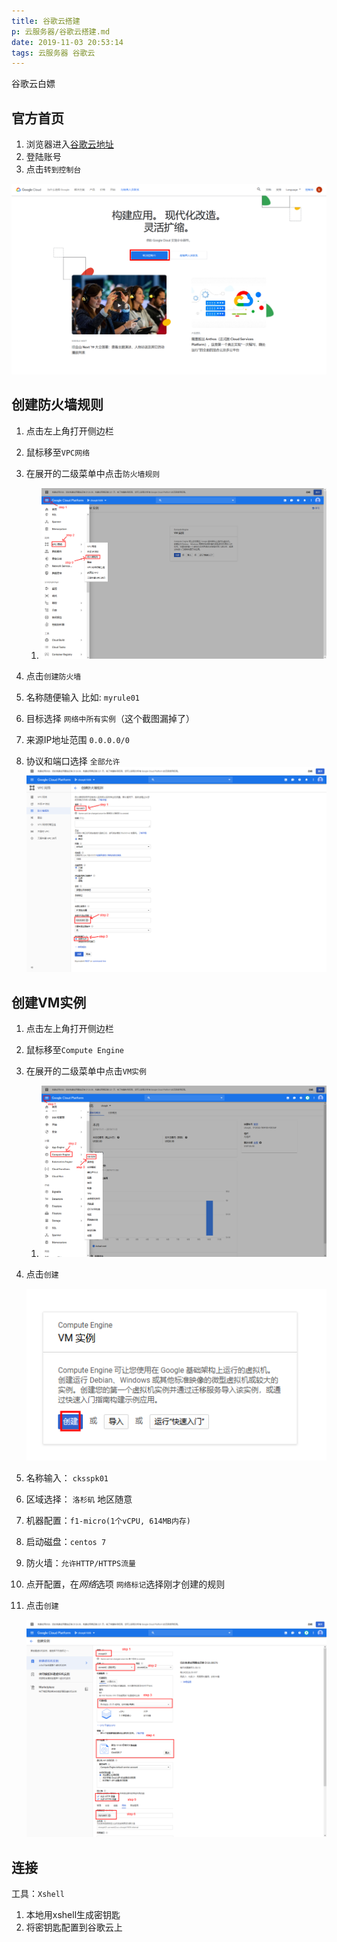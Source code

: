 ```yaml
---
title: 谷歌云搭建
p: 云服务器/谷歌云搭建.md
date: 2019-11-03 20:53:14
tags: 云服务器 谷歌云
---
```


谷歌云白嫖

<!-- more -->

##   官方首页

1. 浏览器进入[谷歌云地址](https://cloud.google.com/)
2. 登陆账号
3. 点击`转到控制台`

![step1.png](谷歌云搭建/step1.png)

## 创建防火墙规则

1. 点击左上角打开侧边栏

2. 鼠标移至`VPC网络`

3. 在展开的二级菜单中点击`防火墙规则`

   1. ![step3.png](谷歌云搭建/step3.png)

4. 点击`创建防火墙`

5. 名称随便输入 比如:  `myrule01`

6. 目标选择 `网络中所有实例`（这个截图漏掉了）

7. 来源IP地址范围  `0.0.0.0/0`

8. 协议和端口选择 `全部允许`
    ![step4.png](谷歌云搭建/step4.png)




## 创建VM实例

1. 点击左上角打开侧边栏

2. 鼠标移至`Compute Engine`

3. 在展开的二级菜单中点击`VM实例`

   1. ![step2.png](谷歌云搭建/step2.png)

4. 点击`创建`

   ![step2-1.png](谷歌云搭建/step2-1.png)

5. 名称输入： `cksspk01`

6. 区域选择： `洛杉矶` 地区随意

7. 机器配置：`f1-micro(1个vCPU, 614MB内存)`

8. 启动磁盘：`centos 7`

9. 防火墙：`允许HTTP/HTTPS流量`

10. 点开配置，在*网络*选项 `网络标记`选择刚才创建的规则

11. 点击`创建`

    ![step2-2.png](谷歌云搭建/step2-2.png)



## 连接

工具：`Xshell`

1. 本地用xshell生成密钥匙
2. 将密钥匙配置到谷歌云上